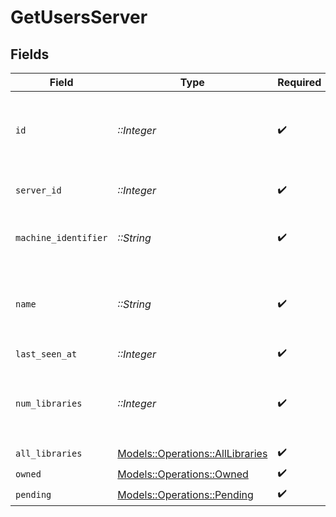 # GetUsersServer


## Fields

| Field                                                                       | Type                                                                        | Required                                                                    | Description                                                                 | Example                                                                     |
| --------------------------------------------------------------------------- | --------------------------------------------------------------------------- | --------------------------------------------------------------------------- | --------------------------------------------------------------------------- | --------------------------------------------------------------------------- |
| `id`                                                                        | *::Integer*                                                                 | :heavy_check_mark:                                                          | Unique ID of the server of the connected user                               | 907759180                                                                   |
| `server_id`                                                                 | *::Integer*                                                                 | :heavy_check_mark:                                                          | ID of the actual Plex server.                                               | 9999999                                                                     |
| `machine_identifier`                                                        | *::String*                                                                  | :heavy_check_mark:                                                          | Machine identifier of the Plex server.                                      | fbb8aa6be6e0c997c6268bc2b4431c8807f70a3                                     |
| `name`                                                                      | *::String*                                                                  | :heavy_check_mark:                                                          | Name of the Plex server of the connected user.                              | ConnectedUserFlix                                                           |
| `last_seen_at`                                                              | *::Integer*                                                                 | :heavy_check_mark:                                                          | N/A                                                                         | 1556281940                                                                  |
| `num_libraries`                                                             | *::Integer*                                                                 | :heavy_check_mark:                                                          | Number of libraries in the server this user has access to.                  | 16                                                                          |
| `all_libraries`                                                             | [Models::Operations::AllLibraries](../../models/operations/alllibraries.md) | :heavy_check_mark:                                                          | N/A                                                                         | 1                                                                           |
| `owned`                                                                     | [Models::Operations::Owned](../../models/operations/owned.md)               | :heavy_check_mark:                                                          | N/A                                                                         | 1                                                                           |
| `pending`                                                                   | [Models::Operations::Pending](../../models/operations/pending.md)           | :heavy_check_mark:                                                          | N/A                                                                         | 1                                                                           |